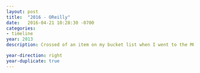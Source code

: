 ```yaml
---
layout: post
title:  "2016 - OReilly"
date:   2016-04-21 10:28:30 -0700
categories:
- timeline
year: 2013
description: Crossed of an item on my bucket list when I went to the MGM Grand in Vegas to see the Floyd Mayweather vs Canelo Alverez fight.  Electrifying!

year-direction: right
year-duplicate: true
---
```


